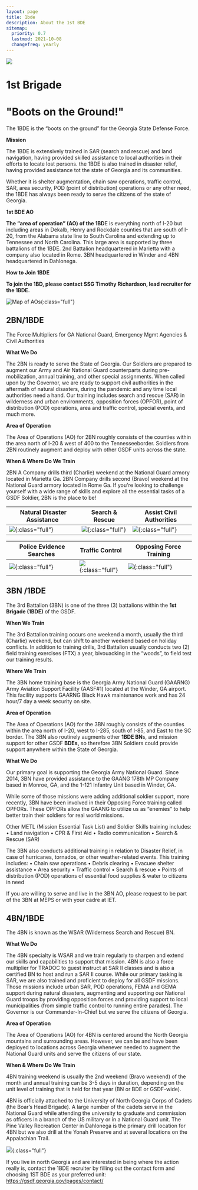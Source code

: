 ```yaml
---
layout: page
title: 1bde
description: About the 1st BDE
sitemap:
  priority: 0.7
  lastmod: 2021-10-08
  changefreq: yearly
---
```

![](/images/1bde-creat.png)

# 1st Brigade

# "Boots on the Ground!"

The 1BDE is the “boots on the ground” for the Georgia State Defense Force.

**Mission**

The 1BDE is extensively trained in SAR (search and rescue) and land navigation, having provided skilled assistance to local authorities in their efforts to locate lost persons. the 1BDE is also trained in disaster relief, having provided assistance tot the state of Georgia and its communities.

 Whether it is shelter augmentation, chain saw operations, traffic control, SAR, area security, POD (point of distribution) operations or any other need, the 1BDE has always been ready to serve the citizens of the state of Georgia. 

**1st BDE AO**

**The “area of operation” (AO) of the 1BD**E is everything north of I-20 but including areas in Dekalb, Henry and Rockdale counties that are south of I-20, from the Alabama state line to South Carolina and extending up to Tennessee and North Carolina. This large area is supported by three battalions of the 1BDE. 2nd Battalion headquartered in Marietta with a company also located in Rome. 3BN headquartered in Winder and 4BN headquartered in Dahlonega. 

**How to Join 1BDE**

**To join the 1BD, please contact SSG Timothy Richardson, lead recruiter for the 1BDE.**

![Map of AOs](/images/picture1.png){:class="full"}

## 2BN/1BDE

The Force Multipliers for GA National Guard, Emergency Mgmt Agencies & Civil Authorities

**What We Do**

The 2BN is ready to serve the State of Georgia.  Our Soldiers are prepared to augment our Army and Air National Guard counterparts during pre-mobilization, annual training, and other special assignments.  When called upon by the Governor, we are ready to support civil authorities in the aftermath of natural disasters, during the pandemic and any time local authorities need a hand.  Our training includes search and rescue (SAR) in wilderness and urban environments, opposition forces (OPFOR), point of distribution (POD) operations, area and traffic control, special events, and much more.

**Area of Operation**

The Area of Operations (AO) for 2BN roughly consists of the counties within the area north of I-20 & west of 400 to the Tennesseeborder.  Soldiers from 2BN routinely augment and deploy with other GSDF units across the state.

**When & Where Do We Train**

2BN A Company drills third (Charlie) weekend at the National Guard armory located in Marietta Ga.  2BN Company drills second (Bravo) weekend at the National Guard armory located in Rome Ga.  If you're looking to challenge yourself with a wide range of skills and explore all the essential tasks of a GSDF Soldier, 2BN is the place to be!

| ﻿ Natural Disaster Assistance           | Search & Rescue                           | Assist Civil Authorities                 |
| --------------------------------------- | ----------------------------------------- | ---------------------------------------- |
| ![](/images/topleft.png){:class="full"} | ![](/images/topmiddle.png){:class="full"} | ![](/images/topright.png){:class="full"} |

| ﻿ Police Evidence Searches                 | Traffic Control                              | Opposing Force Training                     |
| ------------------------------------------ | -------------------------------------------- | ------------------------------------------- |
| ![](/images/bottomleft.png){:class="full"} | ![](/images/bottommiddle.png){:class="full"} | ![](/images/bottomright.png){:class="full"} |

## 3BN /1BDE

The 3rd Battalion (3BN) is one of the three (3) battalions within the **1st Brigade (1BDE)** of the GSDF.

**When We Train**

The 3rd Battalion training occurs one weekend a month, usually the third (Charlie) weekend, but can shift to another weekend based on holiday conflicts. In addition to training drills, 3rd Battalion usually conducts two (2) field training exercises (FTX) a year, bivouacking in the “woods”, to field test our training results.

**Where We Train**

The 3BN home training base is the Georgia Army National Guard (GAARNG) Army Aviation Support Facility (AASF#1) located at the Winder, GA airport. This facility supports GAARNG Black Hawk maintenance work and has 24 hour/7 day a week security on site.

**Area of Operation**

The Area of Operations (AO) for the 3BN roughly consists of the counties within the area north of I-20, west to I-285, south of I-85, and East to the SC border. The 3BN also routinely augments other **1BDE BN**s, and mission support for other GSDF **BDEs,** so therefore 3BN Soldiers could provide support anywhere within the State of Georgia.

**What We Do**

Our primary goal is supporting the Georgia Army National Guard. Since 2014, 3BN have provided assistance to the GAANG 178th MP Company based in Monroe, GA, and the 1-121 Infantry Unit based in Winder, GA. 

While some of those missions were adding additional soldier support, more recently, 3BN have been involved in their Opposing Force training called OPFORs. These OPFORs allow the GAANG to utilize us as “enemies” to help better train their soldiers for real world missions.

Other METL (Mission Essential Task List) and Soldier Skills training includes:
•	Land navigation
•	CPR & First Aid
•	Radio communication
•	Search & Rescue (SAR)

The 3BN also conducts additional training in relation to Disaster Relief, in case of hurricanes, tornados, or other weather-related events. This training includes:
•	Chain saw operations
•	Debris clearing
•	Evacuee shelter assistance
•	Area security
•	Traffic control
•	Search & rescue
•	Points of distribution (POD) operations of essential food supplies & water to citizens in need

If you are willing to serve and live in the 3BN AO, please request to be part of the 3BN at MEPS or with your cadre at IET.

## 4BN/1BDE

The 4BN is known as the WSAR (Wilderness Search and Rescue) BN.

**What We Do**

The 4BN specialty is WSAR and we train regularly to sharpen and extend our skills and capabilities to support that mission.  4BN is also a force multiplier for TRADOC to guest instruct at SAR II classes and is also a certified BN to host and run a SAR II course.  While our primary tasking is SAR, we are also trained and proficient to deploy for all GSDF missions.  Those missions include urban SAR, POD operations, FEMA and GEMA support during natural disasters, augmenting and supporting our National Guard troops by providing opposition forces and providing support to local municipalities (from simple traffic control to running entire parades).  The Governor is our Commander-In-Chief but we serve the citizens of Georgia.

**Area of Operation**

The Area of Operations (AO) for 4BN is centered around the North Georgia mountains and surrounding areas.  However, we can be and have been deployed to locations across Georgia whenever needed to augment the National Guard units and serve the citizens of our state.  

**When & Where Do We Train**

4BN training weekend is usually the 2nd weekend (Bravo weekend) of the month and annual training can be 3-5 days in duration, depending on the unit level of training that is held for that year (BN or BDE or GSDF-wide).

4BN is officially attached to the University of North Georgia Corps of Cadets (the Boar’s Head Brigade).  A large number of the cadets serve in the National Guard while attending the university to graduate and commission as officers in a branch of the US military or in a National Guard unit.  The Pine Valley Recreation Center in Dahlonega is the primary drill location for 4BN but we also drill at the Yonah Preserve and at several locations on the Appalachian Trail.

![](/images/41.png){:class="full"}

If you live in north Georgia and are interested in being where the action really is, contact the 1BDE recruiter by filling out the contact form and choosing 1ST BDE as your preferred unit: <https://gsdf.georgia.gov/pages/contact/>